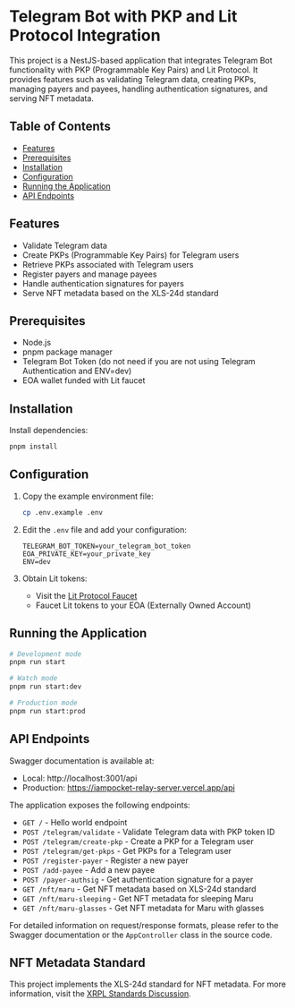 # Telegram Bot with PKP and Lit Protocol Integration

This project is a NestJS-based application that integrates Telegram Bot functionality with PKP (Programmable Key Pairs) and Lit Protocol. It provides features such as validating Telegram data, creating PKPs, managing payers and payees, handling authentication signatures, and serving NFT metadata.

## Table of Contents

- [Features](#features)
- [Prerequisites](#prerequisites)
- [Installation](#installation)
- [Configuration](#configuration)
- [Running the Application](#running-the-application)
- [API Endpoints](#api-endpoints)

## Features

- Validate Telegram data
- Create PKPs (Programmable Key Pairs) for Telegram users
- Retrieve PKPs associated with Telegram users
- Register payers and manage payees
- Handle authentication signatures for payers
- Serve NFT metadata based on the XLS-24d standard

## Prerequisites

- Node.js
- pnpm package manager
- Telegram Bot Token (do not need if you are not using Telegram Authentication and ENV=dev)
- EOA wallet funded with Lit faucet

## Installation

Install dependencies:

```bash
pnpm install
```

## Configuration

1. Copy the example environment file:
   ```bash
   cp .env.example .env
   ```

2. Edit the `.env` file and add your configuration:
   ```
   TELEGRAM_BOT_TOKEN=your_telegram_bot_token
   EOA_PRIVATE_KEY=your_private_key
   ENV=dev
   ```

3. Obtain Lit tokens:
   - Visit the [Lit Protocol Faucet](https://chronicle-yellowstone-faucet.getlit.dev/)
   - Faucet Lit tokens to your EOA (Externally Owned Account)

## Running the Application

```bash
# Development mode
pnpm run start

# Watch mode
pnpm run start:dev

# Production mode
pnpm run start:prod
```

## API Endpoints

Swagger documentation is available at:
- Local: http://localhost:3001/api
- Production: https://iampocket-relay-server.vercel.app/api

The application exposes the following endpoints:

- `GET /` - Hello world endpoint
- `POST /telegram/validate` - Validate Telegram data with PKP token ID
- `POST /telegram/create-pkp` - Create a PKP for a Telegram user
- `POST /telegram/get-pkps` - Get PKPs for a Telegram user
- `POST /register-payer` - Register a new payer
- `POST /add-payee` - Add a new payee
- `POST /payer-authsig` - Get authentication signature for a payer
- `GET /nft/maru` - Get NFT metadata based on XLS-24d standard
- `GET /nft/maru-sleeping` - Get NFT metadata for sleeping Maru
- `GET /nft/maru-glasses` - Get NFT metadata for Maru with glasses

For detailed information on request/response formats, please refer to the Swagger documentation or the `AppController` class in the source code.

## NFT Metadata Standard

This project implements the XLS-24d standard for NFT metadata. For more information, visit the [XRPL Standards Discussion](https://github.com/XRPLF/XRPL-Standards/discussions/69).

